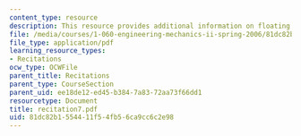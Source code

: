 ```yaml
---
content_type: resource
description: This resource provides additional information on floating body stability.
file: /media/courses/1-060-engineering-mechanics-ii-spring-2006/81dc82b1554411f54fb56ca9cc6c2e98_recitation7.pdf
file_type: application/pdf
learning_resource_types:
- Recitations
ocw_type: OCWFile
parent_title: Recitations
parent_type: CourseSection
parent_uid: ee18de12-ed45-b384-7a83-72aa73f66dd1
resourcetype: Document
title: recitation7.pdf
uid: 81dc82b1-5544-11f5-4fb5-6ca9cc6c2e98
---
```

